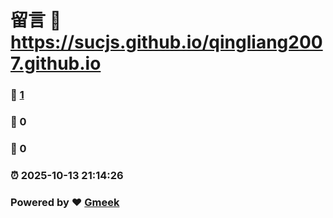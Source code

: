 # 留言 :link: https://sucjs.github.io/qingliang2007.github.io 
### :page_facing_up: [1](https://sucjs.github.io/qingliang2007.github.io/tag.html) 
### :speech_balloon: 0 
### :hibiscus: 0 
### :alarm_clock: 2025-10-13 21:14:26 
### Powered by :heart: [Gmeek](https://github.com/Meekdai/Gmeek)
